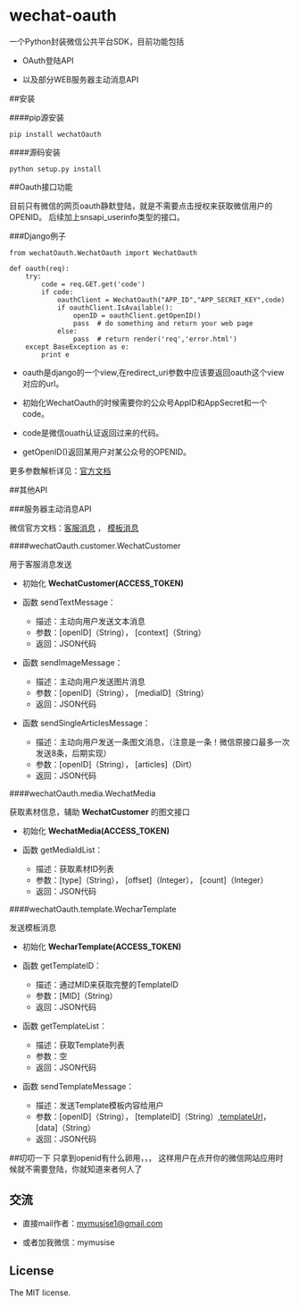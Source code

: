 wechat-oauth
===

一个Python封装微信公共平台SDK，目前功能包括

- OAuth登陆API 

- 以及部分WEB服务器主动消息API


##安装

####pip源安装

```
pip install wechatOauth
```

####源码安装
```
python setup.py install 
```


##Oauth接口功能

目前只有微信的网页oauth静默登陆，就是不需要点击授权来获取微信用户的OPENID。
后续加上snsapi_userinfo类型的接口。


###Django例子
```
from wechatOauth.WechatOauth import WechatOauth

def oauth(req):
    try:
        code = req.GET.get('code')
        if code:
            oauthClient = WechatOauth("APP_ID","APP_SECRET_KEY",code)
            if oauthClient.IsAvailable():
                openID = oauthClient.getOpenID()
                pass  # do something and return your web page
            else:
                pass  # return render('req','error.html')
    except BaseException as e:
        print e
```

- oauth是django的一个view,在redirect_uri参数中应该要返回oauth这个view对应的url。

- 初始化WechatOauth的时候需要你的公众号AppID和AppSecret和一个code。

- code是微信ouath认证返回过来的代码。

- getOpenID()返回某用户对某公众号的OPENID。

更多参数解析详见：[官方文档](http://mp.weixin.qq.com/wiki/4/9ac2e7b1f1d22e9e57260f6553822520.html)


##其他API

###服务器主动消息API

微信官方文档：[客服消息](http://mp.weixin.qq.com/wiki/11/c88c270ae8935291626538f9c64bd123.html) ， [模板消息](http://mp.weixin.qq.com/wiki/5/6dde9eaa909f83354e0094dc3ad99e05.html)

####wechatOauth.customer.WechatCustomer

用于客服消息发送

- 初始化 **WechatCustomer(ACCESS_TOKEN)**

- 函数 sendTextMessage：
  - 描述：主动向用户发送文本消息
  - 参数：[openID]（String）， [context]（String）
  - 返回：JSON代码

- 函数 sendImageMessage：
  - 描述：主动向用户发送图片消息
  - 参数：[openID]（String）， [mediaID]（String）
  - 返回：JSON代码

- 函数 sendSingleArticlesMessage：
  - 描述：主动向用户发送一条图文消息，（注意是一条！微信原接口最多一次发送8条，后期实现）
  - 参数：[openID]（String）， [articles]（Dirt）
  - 返回：JSON代码


####wechatOauth.media.WechatMedia

获取素材信息，辅助 **WechatCustomer** 的图文接口

- 初始化 **WechatMedia(ACCESS_TOKEN)**

- 函数 getMediaIdList：
  - 描述：获取素材ID列表
  - 参数：[type]（String）， [offset]（Integer）， [count]（Integer）
  - 返回：JSON代码


####wechatOauth.template.WecharTemplate

发送模板消息

- 初始化 **WecharTemplate(ACCESS_TOKEN)**

- 函数 getTemplateID：
  - 描述：通过MID来获取完整的TemplateID
  - 参数：[MID]（String）
  - 返回：JSON代码

- 函数 getTemplateList：
  - 描述：获取Template列表
  - 参数：空
  - 返回：JSON代码

- 函数 sendTemplateMessage：
  - 描述：发送Template模板内容给用户
  - 参数：[openID]（String）， [templateID]（String）,[templateUrl](Sting)，[data]（String）
  - 返回：JSON代码



##叨叨一下
只拿到openid有什么卵用，，，
这样用户在点开你的微信网站应用时候就不需要登陆，你就知道来者何人了

## 交流

- 直接mail作者：mymusise1@gmail.com

- 或者加我微信：mymusise


## License
The MIT license.
